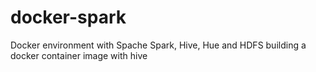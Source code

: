 # docker-spark
Docker environment with Spache Spark, Hive, Hue and HDFS
building a docker container image with hive
